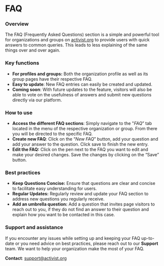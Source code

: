 # FAQ

### Overview

The FAQ (Frequently Asked Questions) section is a simple and powerful tool for organizations and groups on [activist.org](http://activist.org) to provide users with quick answers to common queries. This leads to less explaining of the same things over and over again.

### **Key functions**

* **For profiles and groups:** Both the organization profile as well as its group pages have their respective FAQ.
* **Easy to update**: New FAQ entries can easily be created and updated.
* **Coming soon**: With future updates to the feature, visitors will also be able to vote on the usefulness of answers and submit new questions directly via our platform.

### **How to use**

* **Access the different FAQ sections**: Simply navigate to the "_FAQ_” tab located in the menu of the respective organization or group. From there you will be directed to the specific FAQ.
* **Create new FAQ**: Click on the “_New FAQ_” button, add your question and add your answer to the question. Click save to finish the new entry.
* **Edit the FAQ:** Click on the pen next to the FAQ you want to edit and make your desired changes. Save the changes by clicking on the “Save” button.

### **Best practices**

* **Keep Questions Concise:** Ensure that questions are clear and concise to facilitate easy understanding for users.
* **Regular Updates:** Regularly review and update your FAQ section to address new questions you regularly receive.
* **Add an umbrella question:** Add a question that invites page visitors to reach out to you, if they do not find an answer to their question and explain how you want to be contacted in this case.

### **Support and assistance**

If you encounter any issues while setting up and keeping your FAQ up-to-date or you need advice on best practices, please reach out to our **Support** team. We want to help your organization make the most of your FAQ.

**Contact**: [support@activist.org](mailto:support@activist.org)
